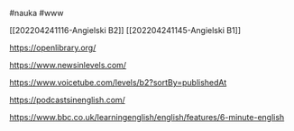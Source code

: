 #nauka #www

[[202204241116-Angielski B2]]
[[202204241145-Angielski B1]]

https://openlibrary.org/

https://www.newsinlevels.com/

https://www.voicetube.com/levels/b2?sortBy=publishedAt

https://podcastsinenglish.com/

https://www.bbc.co.uk/learningenglish/english/features/6-minute-english